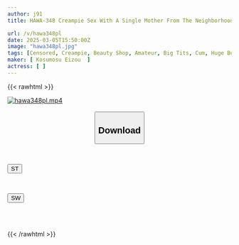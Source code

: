 ```yaml
---
author: j91
title: HAWA-348 Creampie Sex With A Single Mother From The Neighborhood Who Started A Men's Beauty Salon At Home Because She Was Struggling Financially Arisa (28 Years Old)

url: /v/hawa348pl
date: 2025-03-05T15:50:00Z
image: "hawa348pl.jpg"
tags: [Censored, Creampie, Beauty Shop, Amateur, Big Tits, Cum, Huge Butt	]
maker: [ Kosumosu Eizou  ]
actress: [ ]
---
```



{{< rawhtml >}}

<div class="video" data-videoid="erGjRX2RylF921">
    <a href="javascript:;">
        <img src="/v/hawa348pl/hawa348pl.jpg" width="WIDTH" height="HEIGHT" alt="hawa348pl.mp4" loading="lazy">
    </a>
</div>

<script type="text/javascript" src="https://j91.asia/asset/on-demand-st.js"></script>

<br>
  <link rel="stylesheet" href="https://j91.asia/asset/bs5.css">
  
  <center>
  <button class="btn btn-primary" type="button" data-bs-toggle="collapse" data-bs-target=".multi-collapse" aria-expanded="false" aria-controls="multiCollapseExample1 multiCollapseExample2"><h2>Download</h2></button></center>
</p>
<div class="row">
  <div class="col">
    <div class="collapse multi-collapse" id="multiCollapseExample1">
      <div class="card card-body">
	      	      <br>
<div class="buttons">  
<p><a href="/v/hawa348pl/st.html" target="_blank"><button class="btn-hover color-3"><i class="fa fa-download"></i> ST</button></a></p></div>
    </div>
  </div>
</div>
  <div class="col">
    <div class="collapse multi-collapse" id="multiCollapseExample2">
      <div class="card card-body">
	      <br>
<div class="buttons">
<p><a href="/v/hawa348pl/sw.html" target="_blank"><button class="btn-hover color-2"><i class="fa fa-download"></i> SW</button></a></p></div>
<br><br>
      </div>
    </div>
  </div>
</div>

{{< /rawhtml >}}